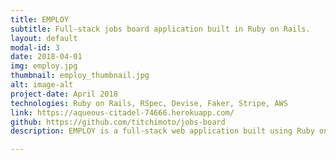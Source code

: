 ```yaml
---
title: EMPLOY
subtitle: Full-stack jobs board application built in Ruby on Rails.
layout: default
modal-id: 3
date: 2018-04-01
img: employ.jpg
thumbnail: employ_thumbnail.jpg
alt: image-alt
project-date: April 2018
technologies: Ruby on Rails, RSpec, Devise, Faker, Stripe, AWS
link: https://aqueous-citadel-74666.herokuapp.com/
github: https://github.com/titchimoto/jobs-board
description: EMPLOY is a full-stack web application built using Ruby on Rails, and includes features such as authorization & authentication, AWS File Uploads & Payment Processing.

---
```

